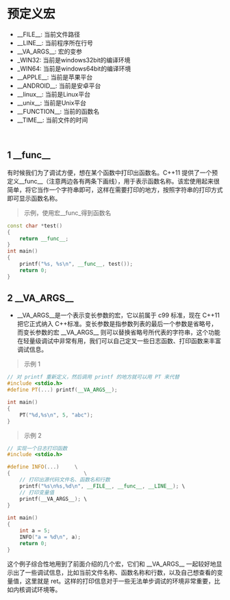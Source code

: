 # 预定义宏
- \_\_FILE__: 当前文件路径
- \_\_LINE__: 当前程序所在行号
- \_\_VA_ARGS__: 宏的变参
- \_WIN32: 当前是windows32bit的编译环境
- \_WIN64: 当前是windows64bit的编译环境
- \_\_APPLE__: 当前是苹果平台
- \_\_ANDROID__: 当前是安卓平台
- \_\_linux__: 当前是Linux平台
- \_\_unix__: 当前是Unix平台
- \_\_FUNCTION__: 当前的函数名
- \_\_TIME__: 当前文件的时间

&emsp;
## 1 \_\_func__
有时候我们为了调试方便，想在某个函数中打印出函数名。C++11 提供了一个预定义__func__（注意两边各有两条下画线），用于表示函数名称。该宏使用起来很简单，将它当作一个字符串即可，这样在需要打印的地方，按照字符串的打印方式即可显示函数名称。

>示例，使用宏__func_得到函数名
```c++
const char *test()
{
    return __func__;
}
int main()
{
    printf("%s, %s\n", __func__, test());
    return 0;
}
```




## 2 \_\_VA_ARGS__
- __VA_ARGS__是一个表示变长参数的宏，它以前属于 c99 标准，现在 C++11 把它正式纳入 C++标准。变长参数是指参数列表的最后一个参数是省略号，而变长参数的宏 \_\_VA_ARGS\_\_ 则可以替换省略号所代表的字符串，这个功能在轻量级调试中非常有用，我们可以自己定叉一些日志函数、打印函数来丰富调试信息。

>示例 1
```c++
// 对 printf 重新定义，然后调用 printf 的地方就可以用 PT 来代替
#include <stdio.h>
#define PT(...) printf(__VA_ARGS__);

int main()
{
    PT("%d,%s\n", 5, "abc");
}
```

>示例 2
```c++
// 实现一个日志打印函数
#include <stdio.h>

#define INFO(...)     \
{                        \
    // 打印出源代码文件名、函数名和行数
    printf("%s\n%s,%d\n", __FILE__, __func__, __LINE__); \
    // 打印变量值
    printf(__VA_ARGS__); \
}                        
 
int main()
{
    int a = 5;
    INFO("a = %d\n", a);
    return 0;
}
```



这个例子综合性地用到了前面介绍的几个宏，它们和 \_\_VA_ARGS\_\_ 一起较好地显示出了一些调试信息，比如当前文件名称、函数名称和行数，以及自己想查看的变量值，这里就是 ret。这样的打印信息对于一些无法单步调试的环境非常重要，比如内核调试环境等。